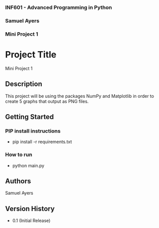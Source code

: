 ### INF601 - Advanced Programming in Python
### Samuel Ayers
### Mini Project 1


# Project Title

Mini Project 1

## Description

This project will be using the packages NumPy and Matplotlib in order to create 5 graphs that output as PNG files.

## Getting Started

### PIP install instructions

* pip install -r requirements.txt

### How to run
* python main.py
  
## Authors
Samuel Ayers

## Version History
* 0.1 (Initial Release)




